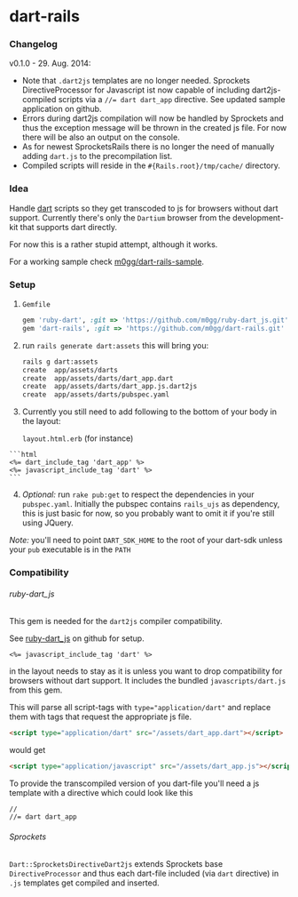 dart-rails
==========

### Changelog

v0.1.0 - 29. Aug. 2014:
  * Note that `.dart2js` templates are no longer needed. Sprockets
  DirectiveProcessor for Javascript ist now capable of including
  dart2js-compiled scripts via a `//= dart dart_app` directive. See
  updated sample application on github.
  * Errors during dart2js compilation will now be handled by Sprockets
  and thus the exception message will be thrown in the created js file.
  For now there will be also an output on the console.
  * As for newest SprocketsRails there is no longer the need of manually
  adding `dart.js` to the precompilation list.
  * Compiled scripts will reside in the `#{Rails.root}/tmp/cache/` directory.


### Idea

Handle [dart](https://www.dartlang.org/ 'dartlang.org') scripts so they get transcoded to js for browsers
without dart support. Currently there's only the `Dartium` browser from the development-kit that supports
dart directly.

For now this is a rather stupid attempt, although it works. 

For a working sample check [m0gg/dart-rails-sample](https://github.com/m0gg/dart-rails-sample 'm0gg/dart-rails-sample').

### Setup

  1. `Gemfile`

        ```rb
        gem 'ruby-dart', :git => 'https://github.com/m0gg/ruby-dart_js.git'
        gem 'dart-rails', :git => 'https://github.com/m0gg/dart-rails.git'
        ```

  2. run `rails generate dart:assets` this will bring you:

        ```sh
        rails g dart:assets
        create  app/assets/darts
        create  app/assets/darts/dart_app.dart
        create  app/assets/darts/dart_app.js.dart2js
        create  app/assets/darts/pubspec.yaml
        ```

  3. Currently you still need to add following to the bottom of your body in the layout:

     `layout.html.erb` (for instance)

    ```html
    <%= dart_include_tag 'dart_app' %>
    <%= javascript_include_tag 'dart' %>
    ```

  4. *Optional:* run `rake pub:get` to respect the dependencies in your `pubspec.yaml`.
  Initially the pubspec contains `rails_ujs` as dependency, this is just basic for now,
  so you probably want to omit it if you're still using JQuery.

  *Note:* you'll need to point `DART_SDK_HOME` to the root of your dart-sdk unless your `pub` executable is in the `PATH`

### Compatibility

###### ruby-dart_js

This gem is needed for the `dart2js` compiler compatibility.

See [ruby-dart_js](https://github.com/m0gg/ruby-dart_js) on github for setup.

```
<%= javascript_include_tag 'dart' %>
```
in the layout needs to stay as it is unless you want to drop
compatibility for browsers without dart support.
It includes the bundled `javascripts/dart.js` from this gem.

This will parse all script-tags with `type="application/dart"` and replace them with tags that request
the appropriate js file.
```html
<script type="application/dart" src="/assets/dart_app.dart"></script>
```
would get
```html
<script type="application/javascript" src="/assets/dart_app.js"></script>
```
To provide the transcompiled version of you dart-file you'll need a js template
with a directive which could look like this
```
//
//= dart dart_app
```

###### Sprockets

`Dart::SprocketsDirectiveDart2js` extends Sprockets base `DirectiveProcessor` and thus each dart-file
included (via `dart` directive) in `.js` templates get compiled and inserted.
